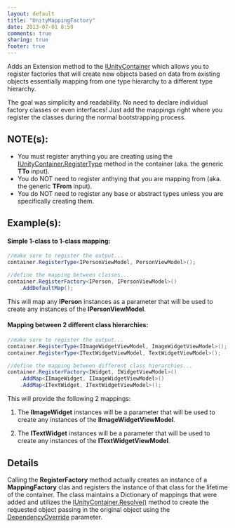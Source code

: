 ```yaml
---
layout: default
title: "UnityMappingFactory"
date: 2013-07-01 8:59
comments: true
sharing: true
footer: true
---
```


Adds an Extension method to the [IUnityContainer](http://msdn.microsoft.com/en-us/library/microsoft.practices.unity.iunitycontainer.aspx) which allows you to register factories that will create new objects based on data from existing objects essentially mapping from one type hierarchy to a different type hierarchy.

The goal was simplicity and readability. No need to declare individual factory classes or even interfaces! Just add the mappings right where you register the classes during the normal bootstrapping process.

## NOTE(s):

* You must register anything you are creating using the [IUnityContainer.RegisterType](http://msdn.microsoft.com/en-us/library/ee649762.aspx) method in the container (aka. the generic **TTo** input). 
* You do NOT need to register anthying that you are mapping from (aka. the generic **TFrom** input).
* You do NOT need to register any base or abstract types unless you are specifically creating them.

## Example(s):

#### Simple 1-class to 1-class mapping:

```c# 
//make sure to register the output...
container.RegisterType<IPersonViewModel, PersonViewModel>();

//define the mapping between classes...
container.RegisterFactory<IPerson, IPersonViewModel>()
	.AddDefaultMap();
```

This will map any **IPerson** instances as a parameter that will be used to create any instances of the **IPersonViewModel**.

#### Mapping between 2 different class hierarchies:

```c#
//make sure to register the output...
container.RegisterType<IImageWidgetViewModel, ImageWidgetViewModel>();
container.RegisterType<ITextWidgetViewModel, TextWidgetViewModel>();

//define the mapping between different class hierarchies...
container.RegisterFactory<IWidget, IWidgetViewModel>()
	.AddMap<IImageWidget, IImageWidgetViewModel>()
	.AddMap<ITextWidget, ITextWidgetViewModel>();
```
This will provide the following 2 mappings:

1. The **IImageWidget** instances will be a parameter that will be used to create any instances of the **IImageWidgetViewModel**.

2. The **ITextWidget** instances will be a parameter that will be used to create any instances of the **ITextWidgetViewModel**.

## Details

Calling the **RegisterFactory** method actually creates an instance of a **MappingFactory** clas and registers the instance of that class for the lifetime of the container. The class maintains a Dictionary of mappings that were added and utilizes the [IUnityContainer.Resolve()](http://msdn.microsoft.com/en-us/library/ff660794.aspx) method to create the requested object passing in the original object using the [DependencyOverride](http://msdn.microsoft.com/en-us/library/ff660920.aspx) parameter.